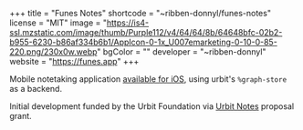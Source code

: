 +++
title = "Funes Notes"
shortcode = "~ribben-donnyl/funes-notes"
license = "MIT"
image = "https://is4-ssl.mzstatic.com/image/thumb/Purple112/v4/64/64/8b/64648bfc-02b2-b955-6230-b86af334b6b1/AppIcon-0-1x_U007emarketing-0-10-0-85-220.png/230x0w.webp"
bgColor = ""
developer = "~ribben-donnyl"
website = "https://funes.app"
+++

Mobile notetaking application [available for iOS](https://apps.apple.com/us/app/funes-notes/id1627315560), using urbit's `%graph-store` as a backend.

Initial development funded by the Urbit Foundation via [Urbit Notes](https://urbit.org/grants/urbit-notes) proposal grant.

